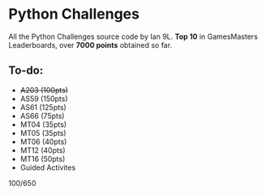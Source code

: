 # Python Challenges

All the Python Challenges source code by Ian 9L. **Top 10** in GamesMasters Leaderboards, over **7000 points** obtained so far.

## To-do:
- ~~A203 (100pts)~~
- AS59 (150pts)
- AS61 (125pts)
- AS66 (75pts)
- MT04 (35pts)
- MT05 (35pts)
- MT06 (40pts)
- MT12 (40pts)
- MT16 (50pts)
- Guided Activites

100/650
